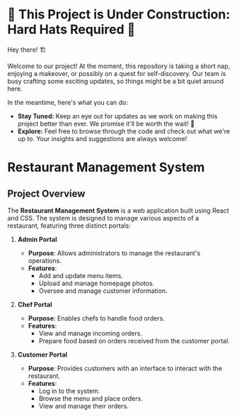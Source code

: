 # 🚧 This Project is Under Construction: Hard Hats Required 🚧

Hey there! 🏗️

Welcome to our project! At the moment, this repository is taking a short nap, enjoying a makeover, or possibly on a quest for self-discovery. Our team is busy crafting some exciting updates, so things might be a bit quiet around here.

In the meantime, here's what you can do:

- **Stay Tuned:** Keep an eye out for updates as we work on making this project better than ever. We promise it'll be worth the wait! 🎉
- **Explore:** Feel free to browse through the code and check out what we're up to. Your insights and suggestions are always welcome!

# Restaurant Management System

## Project Overview

The **Restaurant Management System** is a web application built using React and CSS. The system is designed to manage various aspects of a restaurant, featuring three distinct portals:

1. **Admin Portal**
   - **Purpose**: Allows administrators to manage the restaurant's operations.
   - **Features**:
     - Add and update menu items.
     - Upload and manage homepage photos.
     - Oversee and manage customer information.

2. **Chef Portal**
   - **Purpose**: Enables chefs to handle food orders.
   - **Features**:
     - View and manage incoming orders.
     - Prepare food based on orders received from the customer portal.

3. **Customer Portal**
   - **Purpose**: Provides customers with an interface to interact with the restaurant.
   - **Features**:
     - Log in to the system.
     - Browse the menu and place orders.
     - View and manage their orders.
